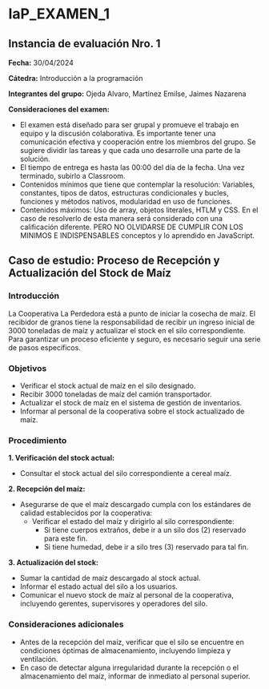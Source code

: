 # IaP_EXAMEN_1
## Instancia de evaluación Nro. 1

**Fecha:** 30/04/2024

**Cátedra:** Introducción a la programación

**Integrantes del grupo:** Ojeda Alvaro, Martínez Emilse, Jaimes Nazarena

**Consideraciones del examen:**

* El examen está diseñado para ser grupal y promueve el trabajo en equipo y la discusión colaborativa. Es importante tener una comunicación efectiva y cooperación entre los miembros del grupo. Se sugiere dividir las tareas y que cada uno desarrolle una parte de la solución.
* El tiempo de entrega es hasta las 00:00 del día de la fecha. Una vez terminado, subirlo a Classroom.
* Contenidos mínimos que tiene que contemplar la resolución: Variables, constantes, tipos de datos, estructuras condicionales y bucles, funciones y métodos nativos, modularidad en uso de funciones.
* Contenidos máximos: Uso de array, objetos literales, HTLM y CSS. En el caso de resolverlo de esta manera será considerado con una calificación diferente. PERO NO OLVIDARSE DE CUMPLIR CON LOS MINIMOS E INDISPENSABLES conceptos y lo aprendido en JavaScript.

## Caso de estudio: Proceso de Recepción y Actualización del Stock de Maíz

### Introducción

La Cooperativa La Perdedora está a punto de iniciar la cosecha de maíz. El recibidor de granos tiene la responsabilidad de recibir un ingreso inicial de 3000 toneladas de maíz y actualizar el stock en el silo correspondiente. Para garantizar un proceso eficiente y seguro, es necesario seguir una serie de pasos específicos.

### Objetivos

* Verificar el stock actual de maíz en el silo designado.
* Recibir 3000 toneladas de maíz del camión transportador.
* Actualizar el stock de maíz en el sistema de gestión de inventarios.
* Informar al personal de la cooperativa sobre el stock actualizado de maíz.

### Procedimiento

**1. Verificación del stock actual:**

* Consultar el stock actual del silo correspondiente a cereal maíz.

**2. Recepción del maíz:**

* Asegurarse de que el maíz descargado cumpla con los estándares de calidad establecidos por la cooperativa:
    * Verificar el estado del maíz y dirigirlo al silo correspondiente:
        * Si tiene cuerpos extraños, debe ir a un silo dos (2) reservado para este fin.
        * Si tiene humedad, debe ir a silo tres (3) reservado para tal fin.

**3. Actualización del stock:**

* Sumar la cantidad de maíz descargado al stock actual.
* Informar el estado actual del silo a los usuarios.
* Comunicar el nuevo stock de maíz al personal de la cooperativa, incluyendo gerentes, supervisores y operadores del silo.

### Consideraciones adicionales

* Antes de la recepción del maíz, verificar que el silo se encuentre en condiciones óptimas de almacenamiento, incluyendo limpieza y ventilación.
* En caso de detectar alguna irregularidad durante la recepción o el almacenamiento del maíz, informar de inmediato al personal superior.
